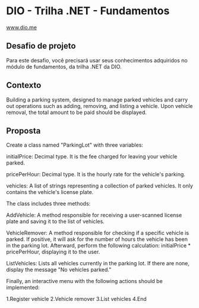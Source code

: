 # DIO - Trilha .NET - Fundamentos
www.dio.me

## Desafio de projeto
Para este desafio, você precisará usar seus conhecimentos adquiridos no módulo de fundamentos, da trilha .NET da DIO.

## Contexto
Building a parking system, designed to manage parked vehicles and carry out operations such as adding, removing, and listing a vehicle. Upon vehicle removal, the total amount to be paid should be displayed.

## Proposta
Create a class named "ParkingLot" with three variables:

initialPrice: Decimal type. It is the fee charged for leaving your vehicle parked.

pricePerHour: Decimal type. It is the hourly rate for the vehicle's parking.

vehicles: A list of strings representing a collection of parked vehicles. It only contains the vehicle's license plate.

The class includes three methods:

AddVehicle: A method responsible for receiving a user-scanned license plate and saving it to the list of vehicles.

VehicleRemover: A method responsible for checking if a specific vehicle is parked. If positive, it will ask for the number of hours the vehicle has been in the parking lot. Afterward, perform the following calculation: initialPrice * pricePerHour, displaying it to the user.

ListVehicles: Lists all vehicles currently in the parking lot. If there are none, display the message "No vehicles parked."

Finally, an interactive menu with the following actions should be implemented:

1.Register vehicle
2.Vehicle remover
3.List vehicles
4.End
